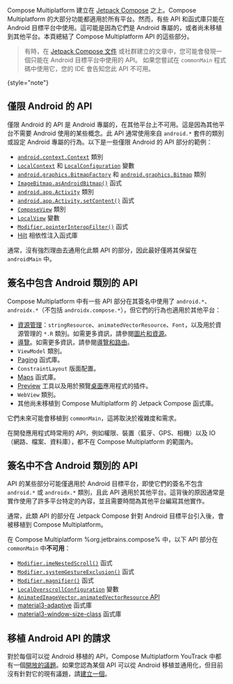 [//]: # (title: 僅限 Android 的元件)

Compose Multiplatform 建立在 [Jetpack Compose](https://developer.android.com/jetpack/compose) 之上。Compose Multiplatform 的大部分功能都適用於所有平台。然而，有些 API 和函式庫只能在 Android 目標平台中使用。這可能是因為它們是 Android 專屬的，或者尚未移植到其他平台。本頁總結了 Compose Multiplatform API 的這些部分。

> 有時，在 [Jetpack Compose 文件](https://developer.android.com/jetpack/compose/documentation) 或社群建立的文章中，您可能會發現一個只能在 Android 目標平台中使用的 API。
> 如果您嘗試在 `commonMain` 程式碼中使用它，您的 IDE 會告知您此 API 不可用。
>
{style="note"}

## 僅限 Android 的 API

僅限 Android 的 API 是 Android 專屬的，在其他平台上不可用。這是因為其他平台不需要 Android 使用的某些概念。此 API 通常使用來自 `android.*` 套件的類別或設定 Android 專屬的行為。以下是一些僅限 Android 的 API 部分的範例：

*   [`android.context.Context`](https://developer.android.com/reference/android/content/Context) 類別
*   [`LocalContext`](https://developer.android.com/reference/kotlin/androidx/compose/ui/platform/package-summary#LocalContext()) 和 [`LocalConfiguration`](https://developer.android.com/reference/kotlin/androidx/compose/ui/platform/package-summary#LocalConfiguration()) 變數
*   [`android.graphics.BitmapFactory`](https://developer.android.com/reference/android/graphics/BitmapFactory) 和 [`android.graphics.Bitmap`](https://developer.android.com/reference/android/graphics/Bitmap) 類別
*   [`ImageBitmap.asAndroidBitmap()`](https://developer.android.com/reference/kotlin/androidx/compose/ui/graphics/ImageBitmap#(androidx.compose.ui.graphics.ImageBitmap).asAndroidBitmap()) 函式
*   [`android.app.Activity`](https://developer.android.com/reference/android/app/Activity) 類別
*   [`android.app.Activity.setContent()`](https://developer.android.com/reference/kotlin/androidx/activity/ComponentActivity#(androidx.activity.ComponentActivity).setContent(androidx.compose.runtime.CompositionContext,kotlin.Function0)) 函式
*   [`ComposeView`](https://developer.android.com/reference/kotlin/androidx/compose/ui/platform/ComposeView) 類別
*   [`LocalView`](https://developer.android.com/reference/kotlin/androidx/compose/ui/platform/package-summary#LocalView()) 變數
*   [`Modifier.pointerInteropFilter()`](https://github.com/androidx/androidx/blob/41cb7d5c422180edd89efde4076f9dc724d3a313/compose/ui/ui/src/androidMain/kotlin/androidx/compose/ui/input/pointer/PointerInteropFilter.android.kt) 函式
*   [Hilt](https://developer.android.com/jetpack/compose/libraries#hilt) 相依性注入函式庫

通常，沒有強烈理由去通用化此類 API 的部分，因此最好僅將其保留在 `androidMain` 中。

## 簽名中包含 Android 類別的 API

Compose Multiplatform 中有一些 API 部分在其簽名中使用了 `android.*`、`androidx.*`（不包括 `androidx.compose.*`），但它們的行為也適用於其他平台：

*   [資源管理](https://developer.android.com/jetpack/compose/resources)：`stringResource`、`animatedVectorResource`、`Font`，以及用於資源管理的 `*.R` 類別。如需更多資訊，請參閱[圖片和資源](compose-multiplatform-resources.md)。
*   [導覽](https://developer.android.com/jetpack/compose/navigation)。如需更多資訊，請參閱[導覽和路由](compose-navigation-routing.md)。
*   `ViewModel` 類別。
*   [Paging](https://developer.android.com/jetpack/compose/libraries#paging) 函式庫。
*   `ConstraintLayout` 版面配置。
*   [Maps](https://developer.android.com/jetpack/compose/libraries#maps) 函式庫。
*   [Preview](https://developer.android.com/reference/kotlin/androidx/compose/ui/tooling/preview/package-summary) 工具以及用於預覽[桌面](https://plugins.jetbrains.com/plugin/16541-compose-multiplatform-ide-support)應用程式的插件。
*   `WebView` 類別。
*   其他尚未移植到 Compose Multiplatform 的 Jetpack Compose 函式庫。

它們未來可能會移植到 `commonMain`，這將取決於複雜度和需求。

在開發應用程式時常用的 API，例如權限、裝置（藍牙、GPS、相機）以及 IO（網路、檔案、資料庫），都不在 Compose Multiplatform 的範圍內。
<!-- To find alternative solutions, see [Search for Multiplatform libraries](search-libs.md). -->

## 簽名中不含 Android 類別的 API

API 的某些部分可能僅適用於 Android 目標平台，即使它們的簽名不包含 `android.*` 或 `androidx.*` 類別，且此 API 適用於其他平台。這背後的原因通常是實作使用了許多平台特定的內容，並且需要時間為其他平台編寫其他實作。

通常，此類 API 的部分在 Jetpack Compose 針對 Android 目標平台引入後，會被移植到 Compose Multiplatform。

在 Compose Multiplatform %org.jetbrains.compose% 中，以下 API 部分在 `commonMain` 中**不可用**：

*   [`Modifier.imeNestedScroll()`](https://github.com/androidx/androidx/blob/0e8dd4edd03f6e802303e5325ad11e89292c26c3/compose/foundation/foundation-layout/src/androidMain/kotlin/androidx/compose/foundation/layout/WindowInsetsConnection.android.kt) 函式
*   [`Modifier.systemGestureExclusion()`](https://github.com/androidx/androidx/blob/0e8dd4edd03f6e802303e5325ad11e89292c26c3/compose/foundation/foundation/src/androidMain/kotlin/androidx/compose/foundation/SystemGestureExclusion.kt) 函式
*   [`Modifier.magnifier()`](https://github.com/androidx/androidx/blob/41cb7d5c422180edd89efde4076f9dc724d3a313/compose/foundation/foundation/src/androidMain/kotlin/androidx/compose/foundation/Magnifier.kt) 函式
*   [`LocalOverscrollConfiguration`](https://github.com/androidx/androidx/blob/41cb7d5c422180edd89efde4076f9dc724d3a313/compose/foundation/foundation/src/androidMain/kotlin/androidx/compose/foundation/OverscrollConfiguration.kt) 變數
*   [`AnimatedImageVector.animatedVectorResource` API](https://developer.android.com/jetpack/compose/resources#animated-vector-drawables)
*   [material3-adaptive](https://developer.android.com/jetpack/androidx/releases/compose-material3-adaptive) 函式庫
*   [material3-window-size-class](https://developer.android.com/reference/kotlin/androidx/compose/material3/windowsizeclass/package-summary) 函式庫

## 移植 Android API 的請求

對於每個可以從 Android 移植的 API，Compose Multiplatform YouTrack 中都有一個[開放的議題](https://youtrack.jetbrains.com/issues/CMP)。如果您認為某個 API 可以從 Android 移植並通用化，但目前沒有針對它的現有議題，請[建立一個](https://youtrack.jetbrains.com/newIssue?project=CMP)。